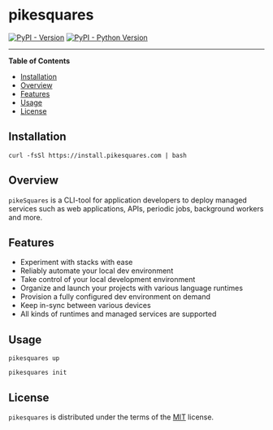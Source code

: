 # pikesquares

[![PyPI - Version](https://img.shields.io/pypi/v/pikesquares.svg)](https://pypi.org/project/pikesquares)
[![PyPI - Python Version](https://img.shields.io/pypi/pyversions/pikesquares.svg)](https://pypi.org/project/pikesquares)

-----

**Table of Contents**

- [Installation](#installation)
- [Overview](#overview)
- [Features](#features)
- [Usage](#usage)
- [License](#license)

## Installation

```console
curl -fsSl https://install.pikesquares.com | bash
```

## Overview

`pikeSquares` is a CLI-tool for application developers to deploy managed services such as web applications, APIs, periodic jobs, background workers and more.


## Features

* Experiment with stacks with ease
* Reliably automate your local dev environment
* Take control of your local development environment
* Organize and launch your projects with various language runtimes
* Provision a fully configured dev environment on demand
* Keep in-sync between various devices
* All kinds of runtimes and managed services are supported


## Usage

```console
pikesquares up
```
```console
pikesquares init
```

## License

`pikesquares` is distributed under the terms of the [MIT](https://spdx.org/licenses/MIT.html) license.









